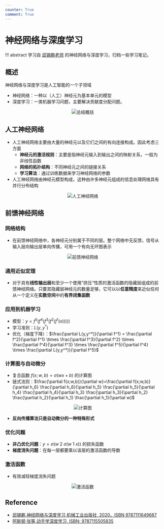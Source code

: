 ```yaml
---
counter: True
comment: True
---
```


# 神经网络与深度学习

!!! abstract
    学习自 [邱锡鹏老师](https://nndl.github.io/) 的神经网络与深度学习，归档一些学习笔记。


## 概述

神经网络与深度学习是人工智能的一个子领域

- 神经网络：一种以（人工）神经元为基本单元的模型
- 深度学习：一类机器学习问题，主要解决贡献度分配问题。

<center><img src="https://cdn.jujimeizuo.cn/note/cs/ai/dl/summary.jpg" alt="总结概括"></center>

## 人工神经网络

- 人工神经网络主要由大量的神经元以及它们之间的有向连接构成。因此考虑三方面
    - **神经元的激活规则**：主要是指神经元输入到输出之间的映射关系，一般为非线性函数
    - **网络的拓扑结构**：不同神经元之间的链接关系
    - **学习算法**：通过训练数据来学习神经网络的参数
- 人工神经网络由神经元模型构成，这种由许多神经元组成的信息处理网络具有并行分布结构

<center><img src="https://cdn.jujimeizuo.cn/note/cs/ai/dl/ANN.jpg" alt="人工神经网络"></center>

## 前馈神经网络

### 网络结构

- 在前馈神经网络中，各神经元分别属于不同的层。整个网络中无反馈，信号从输入层向输出层单向传播，可用一个有向无环图表示

<center><img src="https://cdn.jujimeizuo.cn/note/cs/ai/dl/FNN.jpg" alt="前馈神经网络"></center>

### 通用近似定理

- 对于具有**线性输出层**和至少一个使用”挤压“性质的激活函数的隐藏层组成的前馈神经网络。只要其隐藏层神经元的数量足够，它可以以**任意精度**来近似任何从一个定义在**实数空间**中的**有界闭集函数**

### 应用到机器学习

- 模型：$y=f^5(f^4(f^3(f^2(f^1(x)))))$
- 学习准则：$L(y,y^*)$
- 优化（梯度下降）：$\frac{\partial L(y,y^*)}{\partial f^1} = \frac{\partial f^2}{\partial f^1} \times \frac{\partial f^3}{\partial f^2} \times \frac{\partial f^4}{\partial f^3} \times \frac{\partial f^5}{\partial f^4} \times \frac{\partial L(y,y^*)}{\partial f^5}$

### 计算图与自动微分

- 复合函数 $f(x;w,b)=\sigma(wx+b)$ 的计算图
- 链式法则：$\frac{\partial f(x;w,b)}{\partial w}=\frac{\partial f(x;w,b)}{\partial h_6} \frac{\partial h_6}{\partial h_5} \frac{\partial h_5}{\partial h_4} \frac{\partial h_4}{\partial h_3} \frac{\partial h_3}{\partial h_2} \frac{\partial h_2}{\partial h_1} \frac{\partial h_1}{\partial w}$

<center><img src="https://cdn.jujimeizuo.cn/note/cs/ai/dl/fnn-compute-graph.jpg" alt="计算图"></center>

- **反向传播算法只是自动微分的一种特殊形式**

### 优化问题

- **非凸优化问题**：$y=\sigma(w \ 2 \ \sigma(w \ 1 \ x))$ 的损失函数
- **梯度消失问题**：在每一层都要乘以该层的激活函数的导数

### 激活函数

- 有效减轻梯度消失问题

<center><img src="https://cdn.jujimeizuo.cn/note/cs/ai/dl/activation-function.jpg" alt="激活函数"></center>

## Reference

- [邱锡鹏,神经网络与深度学习,机械工业出版社, 2020，ISBN 9787111649687](https://nndl.github.io/)
- [阿斯顿·张等,动手学深度学习, ISBN: 9787115505835](https://d2l.ai/)